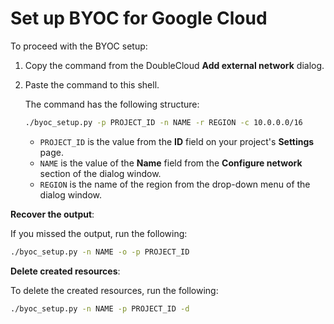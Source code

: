 # Set up BYOC for Google Cloud

To proceed with the BYOC setup:

1. Copy the command from the DoubleCloud **Add external network** dialog.

1. Paste the command to this shell. 

	The command has the following structure: 

	```sh
	./byoc_setup.py -p PROJECT_ID -n NAME -r REGION -c 10.0.0.0/16
	```

	* `PROJECT_ID` is the value from the **ID** field on your project's **Settings** page.
	* `NAME` is the value of the **Name** field from the **Configure network** section of the dialog window.
	* `REGION` is the name of the region from the drop-down menu of the dialog window.

**Recover the output**:

If you missed the output, run the following:

```sh
./byoc_setup.py -n NAME -o -p PROJECT_ID
```

**Delete created resources**:

To delete the created resources, run the following:

```sh
./byoc_setup.py -n NAME -p PROJECT_ID -d
```
